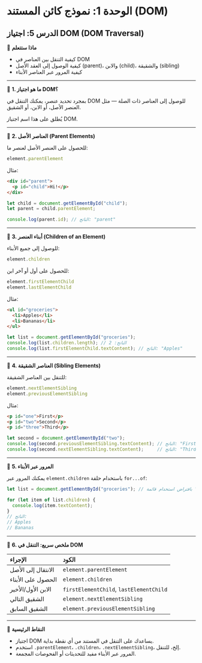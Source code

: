 # الوحدة 1: نموذج كائن المستند (DOM)

## الدرس 5: اجتياز DOM (DOM Traversal)



🧠 **ماذا ستتعلم**
*	كيفية التنقل بين العناصر في DOM
*	كيفية الوصول إلى العقد الأصل (parent)، والابن (child)، والشقيقة (sibling)
*	كيفية المرور عبر العناصر الأبناء

---

🧭 **1. ما هو اجتياز DOM؟**

بمجرد تحديد عنصر، يمكنك التنقل في DOM للوصول إلى العناصر ذات الصلة — مثل العنصر الأصل، أو الابن، أو الشقيق.

يُطلق على هذا اسم اجتياز DOM.

---

🌳 **2. العناصر الأصل (Parent Elements)**

للحصول على العنصر الأصل لعنصر ما:
```javascript
element.parentElement
```

مثال:
```html
<div id="parent">
  <p id="child">Hi!</p>
</div>
```
```javascript
let child = document.getElementById("child");
let parent = child.parentElement;

console.log(parent.id); // الناتج: "parent"
```

---

👶 **3. أبناء العنصر (Children of an Element)**

للوصول إلى جميع الأبناء:
```javascript
element.children
```

للحصول على أول أو آخر ابن:
```javascript
element.firstElementChild
element.lastElementChild
```

مثال:
```html
<ul id="groceries">
  <li>Apples</li>
  <li>Bananas</li>
</ul>
```
```javascript
let list = document.getElementById("groceries");
console.log(list.children.length); // الناتج: 2
console.log(list.firstElementChild.textContent); // الناتج: "Apples"
```

---

👯 **4. العناصر الشقيقة (Sibling Elements)**

للتنقل بين العناصر الشقيقة:
```javascript
element.nextElementSibling
element.previousElementSibling
```

مثال:
```html
<p id="one">First</p>
<p id="two">Second</p>
<p id="three">Third</p>
```
```javascript
let second = document.getElementById("two");
console.log(second.previousElementSibling.textContent); // الناتج: "First"
console.log(second.nextElementSibling.textContent);     // الناتج: "Third"
```

---

🔁 **5. المرور عبر الأبناء**

يمكنك المرور عبر `element.children` باستخدام حلقة `for...of`:
```javascript
let list = document.getElementById("groceries"); // بافتراض استخدام قائمة "groceries" من المثال السابق

for (let item of list.children) {
  console.log(item.textContent);
}
// الناتج:
// Apples
// Bananas
```

---

🔄 **6. ملخص سريع: التنقل في DOM**

| الإجراء             | الكود                             |
| :----------------- | :-------------------------------- |
| الانتقال إلى الأصل | `element.parentElement`           |
| الحصول على الأبناء | `element.children`                |
| الابن الأول/الأخير  | `firstElementChild`, `lastElementChild` |
| الشقيق التالي      | `element.nextElementSibling`      |
| الشقيق السابق     | `element.previousElementSibling`  |


---

🧠 **النقاط الرئيسية**
*	اجتياز DOM يساعدك على التنقل في المستند من أي نقطة بداية.
*	استخدم `.parentElement`، `.children`، `.nextElementSibling`، إلخ، للتنقل.
*	المرور عبر الأبناء مفيد للتحديثات أو الفحوصات المجمعة.

